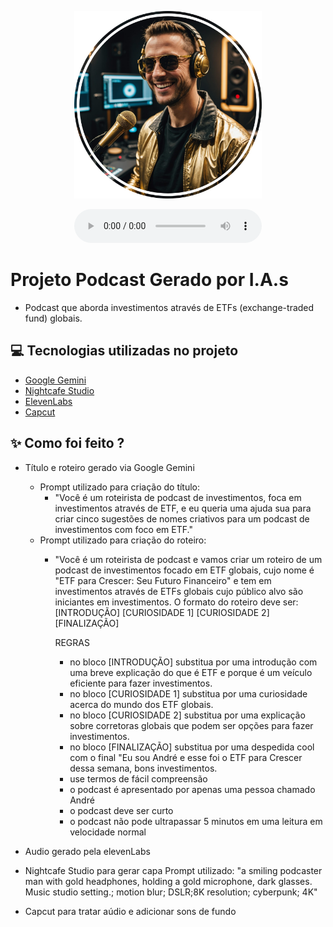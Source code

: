 <p align="center">
<img 
    src="./assets/capaCircle.png"
    width="300"
/>
</p>

<div align="center">
    <audio src="output/podcast_editado.MP3" controls title="Podcast editado"></audio>
</div>

# Projeto Podcast Gerado por I.A.s
- Podcast que aborda investimentos através de ETFs (exchange-traded fund) globais.

## 💻 Tecnologias utilizadas no projeto

- [Google Gemini](https://gemini.google.com/?hl=pt-BR) 
- [Nightcafe Studio](https://creator.nightcafe.studio/studio)
- [ElevenLabs](https://beta.elevenlabs.io/)
- [Capcut](https://www.capcut.com/pt-br/)

## ✨ Como foi feito ?

- Título e roteiro gerado via Google Gemini
    - Prompt utilizado para criação do título: 
        - "Você é um roteirista de podcast de investimentos, foca em investimentos através de ETF, e eu queria uma ajuda sua para criar cinco sugestões de nomes criativos para um podcast de investimentos com foco em ETF."
    - Prompt utilizado para criação do roteiro: 
        - "Você é um roteirista de podcast e vamos criar um roteiro de um podcast de investimentos focado em ETF globais, cujo nome é "ETF para Crescer: Seu Futuro Financeiro" e tem em investimentos através de ETFs globais cujo público alvo são iniciantes em investimentos.
            O formato do roteiro deve ser:
            [INTRODUÇÃO]
            [CURIOSIDADE 1]
            [CURIOSIDADE 2]
            [FINALIZAÇÃO]
        
            REGRAS
            - no bloco [INTRODUÇÃO] substitua por uma introdução com uma breve explicação do que é ETF e porque é um veículo eficiente para fazer investimentos.
            - no bloco [CURIOSIDADE 1] substitua por uma curiosidade acerca do mundo dos ETF globais.
            - no bloco [CURIOSIDADE 2] substitua por uma explicação sobre corretoras globais que podem ser opções para fazer investimentos.
            - no bloco [FINALIZAÇÃO] substitua por uma despedida cool com o final "Eu sou André e esse foi o ETF para Crescer dessa semana, bons investimentos.
            - use termos de fácil compreensão
            - o podcast é apresentado por apenas uma pessoa chamado André
            - o podcast deve ser curto
            - o podcast não pode ultrapassar 5 minutos em uma leitura em velocidade normal


- Audio gerado pela elevenLabs

- Nightcafe Studio para gerar capa
    Prompt utilizado: "a smiling podcaster man with gold headphones, holding a gold microphone, dark glasses. Music studio setting.; motion blur; DSLR;8K resolution; cyberpunk; 4K"

- Capcut para tratar aúdio e adicionar sons de fundo


